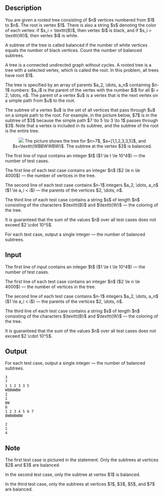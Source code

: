 ## Description

<div><p>You are given a rooted tree consisting of $n$ vertices numbered from $1$ to $n$. The root is vertex $1$. There is also a string $s$ denoting the color of each vertex: if $s_i = \texttt{B}$, then vertex $i$ is black, and if $s_i = \texttt{W}$, then vertex $i$ is white.</p><p>A subtree of the tree is called balanced if the number of white vertices equals the number of black vertices. Count the number of balanced subtrees.</p><p>A <span class="tex-font-style-it">tree</span> is a connected undirected graph without cycles. A <span class="tex-font-style-it">rooted tree</span> is a tree with a selected vertex, which is called the <span class="tex-font-style-it">root</span>. In this problem, all trees have root $1$.</p><p>The tree is specified by an array of parents $a_2, \dots, a_n$ containing $n-1$ numbers: $a_i$ is the parent of the vertex with the number $i$ for all $i = 2, \dots, n$. The parent of a vertex $u$ is a vertex that is the next vertex on a simple path from $u$ to the root.</p><p>The <span class="tex-font-style-it">subtree</span> of a vertex $u$ is the set of all vertices that pass through $u$ on a simple path to the root. For example, in the picture below, $7$ is in the subtree of $3$ because the simple path $7 \to 5 \to 3 \to 1$ passes through $3$. Note that a vertex is included in its subtree, and the subtree of the root is the entire tree.</p><center> <img class="tex-graphics" src="file://YJY2TY3Y.png" style="max-width: 100.0%;max-height: 100.0%;"> The picture shows the tree for $n=7$, $a=[1,1,2,3,3,5]$, and $s=\texttt{WBBWWBW}$. The subtree at the vertex $3$ is balanced. </center></div><div class="input-specification"><p>The first line of input contains an integer $t$ ($1 \le t \le 10^4$) — the number of test cases.</p><p>The first line of each test case contains an integer $n$ ($2 \le n \le 4000$)&nbsp;— the number of vertices in the tree.</p><p>The second line of each test case contains $n-1$ integers $a_2, \dots, a_n$ ($1 \le a_i &lt; i$)&nbsp;— the parents of the vertices $2, \dots, n$.</p><p>The third line of each test case contains a string $s$ of length $n$ consisting of the characters $\texttt{B}$ and $\texttt{W}$&nbsp;— the coloring of the tree.</p><p>It is guaranteed that the sum of the values $n$ over all test cases does not exceed $2 \cdot 10^5$.</p></div><div class="output-specification"><p>For each test case, output a single integer&nbsp;— the number of balanced subtrees.</p></div>

## Input

<p>The first line of input contains an integer $t$ ($1 \le t \le 10^4$) — the number of test cases.</p><p>The first line of each test case contains an integer $n$ ($2 \le n \le 4000$)&nbsp;— the number of vertices in the tree.</p><p>The second line of each test case contains $n-1$ integers $a_2, \dots, a_n$ ($1 \le a_i &lt; i$)&nbsp;— the parents of the vertices $2, \dots, n$.</p><p>The third line of each test case contains a string $s$ of length $n$ consisting of the characters $\texttt{B}$ and $\texttt{W}$&nbsp;— the coloring of the tree.</p><p>It is guaranteed that the sum of the values $n$ over all test cases does not exceed $2 \cdot 10^5$.</p>

## Output

<p>For each test case, output a single integer&nbsp;— the number of balanced subtrees.</p>





```input1
3
7
1 1 2 3 3 5
WBBWWBW
2
1
BW
8
1 2 3 4 5 6 7
BWBWBWBW
```




```output1
2
1
4
```



## Note

<p>The first test case is pictured in the statement. Only the subtrees at vertices $2$ and $3$ are balanced.</p><p>In the second test case, only the subtree at vertex $1$ is balanced.</p><p>In the third test case, only the subtrees at vertices $1$, $3$, $5$, and $7$ are balanced.</p>

